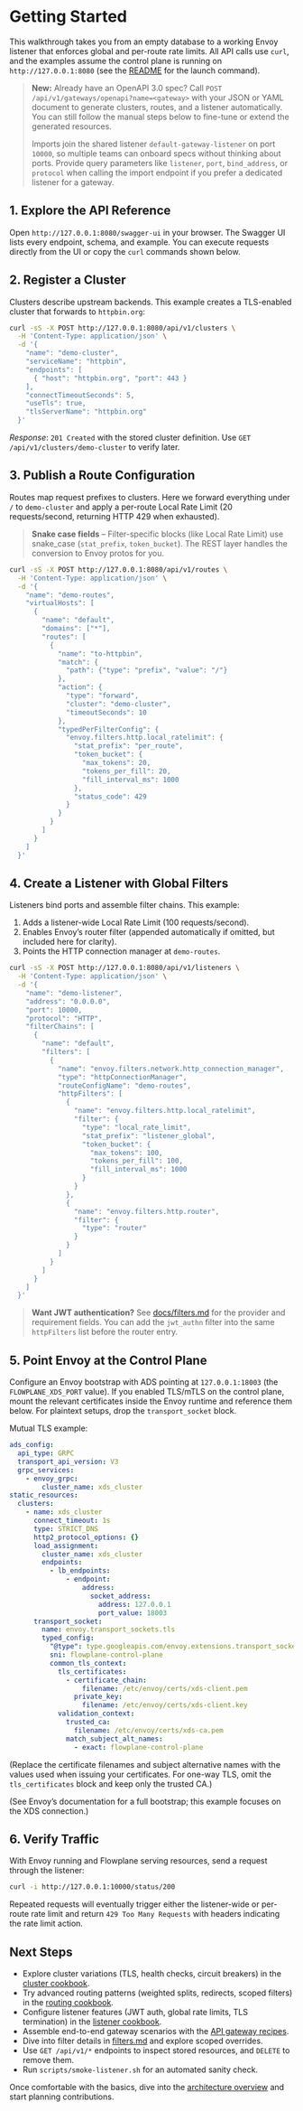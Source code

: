 # Getting Started

This walkthrough takes you from an empty database to a working Envoy listener that enforces global and per-route rate limits. All API calls use `curl`, and the examples assume the control plane is running on `http://127.0.0.1:8080` (see the [README](../README.md) for the launch command).

> **New:** Already have an OpenAPI 3.0 spec? Call `POST /api/v1/gateways/openapi?name=<gateway>` with your JSON or YAML document to generate clusters, routes, and a listener automatically. You can still follow the manual steps below to fine-tune or extend the generated resources.
>
> Imports join the shared listener `default-gateway-listener` on port `10000`, so multiple teams can onboard specs without thinking about ports. Provide query parameters like `listener`, `port`, `bind_address`, or `protocol` when calling the import endpoint if you prefer a dedicated listener for a gateway.

## 1. Explore the API Reference
Open `http://127.0.0.1:8080/swagger-ui` in your browser. The Swagger UI lists every endpoint, schema, and example. You can execute requests directly from the UI or copy the `curl` commands shown below.

## 2. Register a Cluster
Clusters describe upstream backends. This example creates a TLS-enabled cluster that forwards to `httpbin.org`:

```bash
curl -sS -X POST http://127.0.0.1:8080/api/v1/clusters \
  -H 'Content-Type: application/json' \
  -d '{
    "name": "demo-cluster",
    "serviceName": "httpbin",
    "endpoints": [
      { "host": "httpbin.org", "port": 443 }
    ],
    "connectTimeoutSeconds": 5,
    "useTls": true,
    "tlsServerName": "httpbin.org"
  }'
```

*Response*: `201 Created` with the stored cluster definition. Use `GET /api/v1/clusters/demo-cluster` to verify later.

## 3. Publish a Route Configuration
Routes map request prefixes to clusters. Here we forward everything under `/` to `demo-cluster` and apply a per-route Local Rate Limit (20 requests/second, returning HTTP 429 when exhausted).

> **Snake case fields** – Filter-specific blocks (like Local Rate Limit) use snake_case (`stat_prefix`, `token_bucket`). The REST layer handles the conversion to Envoy protos for you.

```bash
curl -sS -X POST http://127.0.0.1:8080/api/v1/routes \
  -H 'Content-Type: application/json' \
  -d '{
    "name": "demo-routes",
    "virtualHosts": [
      {
        "name": "default",
        "domains": ["*"],
        "routes": [
          {
            "name": "to-httpbin",
            "match": {
              "path": {"type": "prefix", "value": "/"}
            },
            "action": {
              "type": "forward",
              "cluster": "demo-cluster",
              "timeoutSeconds": 10
            },
            "typedPerFilterConfig": {
              "envoy.filters.http.local_ratelimit": {
                "stat_prefix": "per_route",
                "token_bucket": {
                  "max_tokens": 20,
                  "tokens_per_fill": 20,
                  "fill_interval_ms": 1000
                },
                "status_code": 429
              }
            }
          }
        ]
      }
    ]
  }'
```

## 4. Create a Listener with Global Filters
Listeners bind ports and assemble filter chains. This example:

1. Adds a listener-wide Local Rate Limit (100 requests/second).
2. Enables Envoy’s router filter (appended automatically if omitted, but included here for clarity).
3. Points the HTTP connection manager at `demo-routes`.

```bash
curl -sS -X POST http://127.0.0.1:8080/api/v1/listeners \
  -H 'Content-Type: application/json' \
  -d '{
    "name": "demo-listener",
    "address": "0.0.0.0",
    "port": 10000,
    "protocol": "HTTP",
    "filterChains": [
      {
        "name": "default",
        "filters": [
          {
            "name": "envoy.filters.network.http_connection_manager",
            "type": "httpConnectionManager",
            "routeConfigName": "demo-routes",
            "httpFilters": [
              {
                "name": "envoy.filters.http.local_ratelimit",
                "filter": {
                  "type": "local_rate_limit",
                  "stat_prefix": "listener_global",
                  "token_bucket": {
                    "max_tokens": 100,
                    "tokens_per_fill": 100,
                    "fill_interval_ms": 1000
                  }
                }
              },
              {
                "name": "envoy.filters.http.router",
                "filter": {
                  "type": "router"
                }
              }
            ]
          }
        ]
      }
    ]
  }'
```

> **Want JWT authentication?** See [docs/filters.md](filters.md#jwt-authentication) for the provider and requirement fields. You can add the `jwt_authn` filter into the same `httpFilters` list before the router entry.

## 5. Point Envoy at the Control Plane
Configure an Envoy bootstrap with ADS pointing at `127.0.0.1:18003` (the `FLOWPLANE_XDS_PORT` value). If you enabled TLS/mTLS on the control plane, mount the relevant certificates inside the Envoy runtime and reference them below. For plaintext setups, drop the `transport_socket` block.

Mutual TLS example:

```yaml
ads_config:
  api_type: GRPC
  transport_api_version: V3
  grpc_services:
    - envoy_grpc:
        cluster_name: xds_cluster
static_resources:
  clusters:
    - name: xds_cluster
      connect_timeout: 1s
      type: STRICT_DNS
      http2_protocol_options: {}
      load_assignment:
        cluster_name: xds_cluster
        endpoints:
          - lb_endpoints:
              - endpoint:
                  address:
                    socket_address:
                      address: 127.0.0.1
                      port_value: 18003
      transport_socket:
        name: envoy.transport_sockets.tls
        typed_config:
          "@type": type.googleapis.com/envoy.extensions.transport_sockets.tls.v3.UpstreamTlsContext
          sni: flowplane-control-plane
          common_tls_context:
            tls_certificates:
              - certificate_chain:
                  filename: /etc/envoy/certs/xds-client.pem
                private_key:
                  filename: /etc/envoy/certs/xds-client.key
            validation_context:
              trusted_ca:
                filename: /etc/envoy/certs/xds-ca.pem
              match_subject_alt_names:
                - exact: flowplane-control-plane
```

(Replace the certificate filenames and subject alternative names with the values used when issuing your certificates. For one-way TLS, omit the `tls_certificates` block and keep only the trusted CA.)

(See Envoy’s documentation for a full bootstrap; this example focuses on the XDS connection.)

## 6. Verify Traffic
With Envoy running and Flowplane serving resources, send a request through the listener:

```bash
curl -i http://127.0.0.1:10000/status/200
```

Repeated requests will eventually trigger either the listener-wide or per-route rate limit and return `429 Too Many Requests` with headers indicating the rate limit action.

## Next Steps
- Explore cluster variations (TLS, health checks, circuit breakers) in the [cluster cookbook](cluster-cookbook.md).
- Try advanced routing patterns (weighted splits, redirects, scoped filters) in the [routing cookbook](routing-cookbook.md).
- Configure listener features (JWT auth, global rate limits, TLS termination) in the [listener cookbook](listener-cookbook.md).
- Assemble end-to-end gateway scenarios with the [API gateway recipes](gateway-recipes.md).
- Dive into filter details in [filters.md](filters.md) and explore scoped overrides.
- Use `GET /api/v1/*` endpoints to inspect stored resources, and `DELETE` to remove them.
- Run `scripts/smoke-listener.sh` for an automated sanity check.

Once comfortable with the basics, dive into the [architecture overview](architecture.md) and start planning contributions.
